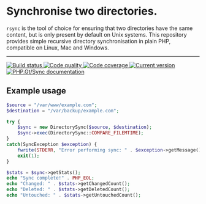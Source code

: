 Synchronise two directories.
============================

`rsync` is the tool of choice for ensuring that two directories have the same content, but is only present by default on Unix systems. This repository provides simple recursive directory synchronisation in plain PHP, compatible on Linux, Mac and Windows.

***

<a href="https://circleci.com/gh/PhpGt/Sync" target="_blank">
	<img src="https://badge.status.php.gt/sync-build.svg" alt="Build status" />
</a>
<a href="https://scrutinizer-ci.com/g/PhpGt/Sync" target="_blank">
	<img src="https://badge.status.php.gt/sync-quality.svg" alt="Code quality" />
</a>
<a href="https://scrutinizer-ci.com/g/PhpGt/Sync" target="_blank">
	<img src="https://badge.status.php.gt/sync-coverage.svg" alt="Code coverage" />
</a>
<a href="https://packagist.org/packages/PhpGt/Sync" target="_blank">
	<img src="https://badge.status.php.gt/sync-version.svg" alt="Current version" />
</a>
<a href="http://www.php.gt/sync" target="_blank">
	<img src="https://badge.status.php.gt/sync-docs.svg" alt="PHP.Gt/Sync documentation" />
</a>

## Example usage

```php
$source = "/var/www/example.com";
$destination = "/var/backup/example.com";

try {
	$sync = new DirectorySync($source, $destination);
	$sync->exec(DirectorySync::COMPARE_FILEMTIME);
}
catch(SyncException $exception) {
	fwrite(STDERR, "Error performing sync: " . $exception->getMessage());
	exit(1);
}

$stats = $sync->getStats();
echo "Sync complete!" . PHP_EOL;
echo "Changed: " . $stats->getChangedCount();
echo "Deleted: " . $stats->getDeletedCount();
echo "Untouched: " . $stats->getUntouchedCount();
```